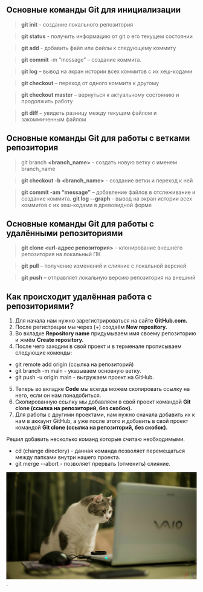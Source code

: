 ## Основные команды Git для инициализации
> **git init** - создание локального репозитория

> **git status** - получить информацию от git о его текущем состоянии

> **git add** - добавить файл или файлы к следующему коммиту

> **git commit** -m “message” – создание коммита.

> **git log** – вывод на экран истории всех коммитов с их хеш-кодами

> **git checkout** – переход от одного коммита к другому

> **git checkout master** – вернуться к актуальному состоянию и продолжить работу

> **git diff** – увидеть разницу между текущим файлом и закоммиченным файлом


## Основные команды Git для работы с ветками репозитория

> git branch **<branch_name>** - создать новую ветку с именем branch_name

> **git checkout  -b <branch_name>** - создание ветки и переход к ней

> **git commit -am “message”** – добавление файлов в отслеживание и       создание коммита.
> **git log --graph** - вывод на экран истории всех коммитов с их хеш-кодами в древовидной форме

## Основные команды Git для работы с удалёнными репозиториями

> **git clone <url-адрес репозитория>** – клонирование внешнего репозитория на  локальный ПК

> **git pull** – получение изменений и слияние с локальной версией

> **git push** – отправляет локальную версию репозитория на внешний

## Как происходит удалённая работа с репозиториями?

1. Для начала нам нужно зарегистрироваться на сайте __GitHub.com.__
2. После регистрации мы через (+) создаём __New repository.__
3. Во вкладке __Repository name__ придумываем имя своему репозиторию и жмём __Create repository.__
4. После чего заходим в свой проект и в терменале прописываем следующие коменды:
* git remote add origin (ссылка на репозиторий)
* git branch -m main - указываем основную ветку.
* git push -u origin main - выгружаем проект на GitHub.
5. Теперь во вкладке __Code__ мы всегда можем скопировать ссылку на него, если он нам понадобиться.
6. Скопированную ссылку мы добавляем в свой проект командой __Git clone (ссылка на репозиторий, без скобок).__
7. Для работы с другими проектами, нам нужно сначала добавить их к нам в аккаунт GitHub, а уже после этого и добавить в свой проект командой __Git clone (ссылка на репозиторий, без скобок).__

Решил добавить несколько команд которые считаю необходимыми.
* cd (change directory) - данная команда позволяет перемещаться между папками внутри нашего проекта.
* git merge --abort - позволяет прервать (отменить) слияние.

![Даже котик хочет учиться в GeekBrains](Kot-smotrit-na-ekran-noutbuka.jpg).